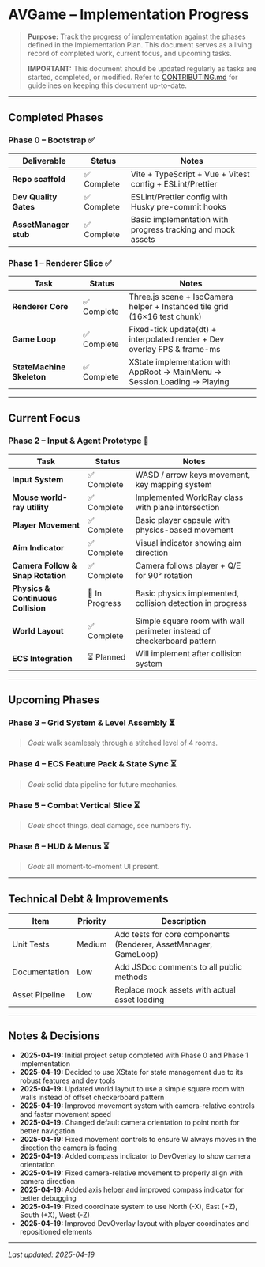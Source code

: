 # AVGame – Implementation Progress

> **Purpose:** Track the progress of implementation against the phases defined in the Implementation Plan. This document serves as a living record of completed work, current focus, and upcoming tasks.
>
> **IMPORTANT:** This document should be updated regularly as tasks are started, completed, or modified. Refer to [CONTRIBUTING.md](../CONTRIBUTING.md) for guidelines on keeping this document up-to-date.

---

## Completed Phases

### Phase 0 – Bootstrap ✅
| Deliverable | Status | Notes |
|-------------|--------|-------|
| **Repo scaffold** | ✅ Complete | Vite + TypeScript + Vue + Vitest config + ESLint/Prettier |
| **Dev Quality Gates** | ✅ Complete | ESLint/Prettier config with Husky pre-commit hooks |
| **AssetManager stub** | ✅ Complete | Basic implementation with progress tracking and mock assets |

### Phase 1 – Renderer Slice ✅
| Task | Status | Notes |
|------|--------|-------|
| **Renderer Core** | ✅ Complete | Three.js scene + IsoCamera helper + Instanced tile grid (16×16 test chunk) |
| **Game Loop** | ✅ Complete | Fixed-tick update(dt) + interpolated render + Dev overlay FPS & frame-ms |
| **StateMachine Skeleton** | ✅ Complete | XState implementation with AppRoot → MainMenu → Session.Loading → Playing |

---

## Current Focus

### Phase 2 – Input & Agent Prototype 🔄
| Task | Status | Notes |
|------|--------|-------|
| **Input System** | ✅ Complete | WASD / arrow keys movement, key mapping system |
| **Mouse world-ray utility** | ✅ Complete | Implemented WorldRay class with plane intersection |
| **Player Movement** | ✅ Complete | Basic player capsule with physics-based movement |
| **Aim Indicator** | ✅ Complete | Visual indicator showing aim direction |
| **Camera Follow & Snap Rotation** | ✅ Complete | Camera follows player + Q/E for 90° rotation |
| **Physics & Continuous Collision** | 🔄 In Progress | Basic physics implemented, collision detection in progress |
| **World Layout** | ✅ Complete | Simple square room with wall perimeter instead of checkerboard pattern |
| **ECS Integration** | ⏳ Planned | Will implement after collision system |

---

## Upcoming Phases

### Phase 3 – Grid System & Level Assembly ⏳
> *Goal:* walk seamlessly through a stitched level of 4 rooms.

### Phase 4 – ECS Feature Pack & State Sync ⏳
> *Goal:* solid data pipeline for future mechanics.

### Phase 5 – Combat Vertical Slice ⏳
> *Goal:* shoot things, deal damage, see numbers fly.

### Phase 6 – HUD & Menus ⏳
> *Goal:* all moment-to-moment UI present.

---

## Technical Debt & Improvements

| Item | Priority | Description |
|------|----------|-------------|
| Unit Tests | Medium | Add tests for core components (Renderer, AssetManager, GameLoop) |
| Documentation | Low | Add JSDoc comments to all public methods |
| Asset Pipeline | Low | Replace mock assets with actual asset loading |

---

## Notes & Decisions

- **2025-04-19:** Initial project setup completed with Phase 0 and Phase 1 implementation
- **2025-04-19:** Decided to use XState for state management due to its robust features and dev tools
- **2025-04-19:** Updated world layout to use a simple square room with walls instead of offset checkerboard pattern
- **2025-04-19:** Improved movement system with camera-relative controls and faster movement speed
- **2025-04-19:** Changed default camera orientation to point north for better navigation
- **2025-04-19:** Fixed movement controls to ensure W always moves in the direction the camera is facing
- **2025-04-19:** Added compass indicator to DevOverlay to show camera orientation
- **2025-04-19:** Fixed camera-relative movement to properly align with camera direction
- **2025-04-19:** Added axis helper and improved compass indicator for better debugging
- **2025-04-19:** Fixed coordinate system to use North (-X), East (+Z), South (+X), West (-Z)
- **2025-04-19:** Improved DevOverlay layout with player coordinates and repositioned elements

---

*Last updated: 2025-04-19*
